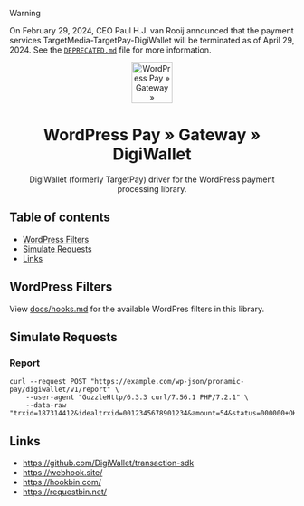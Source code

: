 > [!WARNING]  
> On February 29, 2024, CEO Paul H.J. van Rooij announced that the payment services TargetMedia-TargetPay-DigiWallet will be terminated as of April 29, 2024.
> See the [`DEPRECATED.md`](https://github.com/pronamic/wp-pronamic-pay-digiwallet/blob/main/DEPRECATED.md) file for more information.

<p align="center">
	<a href="https://www.wp-pay.org/">
		<img src="https://www.wp-pay.org/assets/pronamic-pay.svgo-min.svg" alt="WordPress Pay » Gateway » DigiWallet" width="72" height="72">
	</a>
</p>

<h1 align="center">WordPress Pay » Gateway » DigiWallet</h3>

<p align="center">
	DigiWallet (formerly TargetPay) driver for the WordPress payment processing library.
</p>

## Table of contents

- [WordPress Filters](#wordpress-filters)
- [Simulate Requests](#simulate-requests)
- [Links](#links)

## WordPress Filters

View [docs/hooks.md](docs/hooks.md) for the available WordPres filters in this library.

## Simulate Requests

### Report

```
curl --request POST "https://example.com/wp-json/pronamic-pay/digiwallet/v1/report" \
	--user-agent "GuzzleHttp/6.3.3 curl/7.56.1 PHP/7.2.1" \
	--data-raw "trxid=187314412&idealtrxid=0012345678901234&amount=54&status=000000+OK&rtlo=156099&cname=Digiwallet+Test&cbank=NL91ABNA0516372602&cbic=ABNANL2A"
```

## Links

- https://github.com/DigiWallet/transaction-sdk
- https://webhook.site/
- https://hookbin.com/
- https://requestbin.net/
